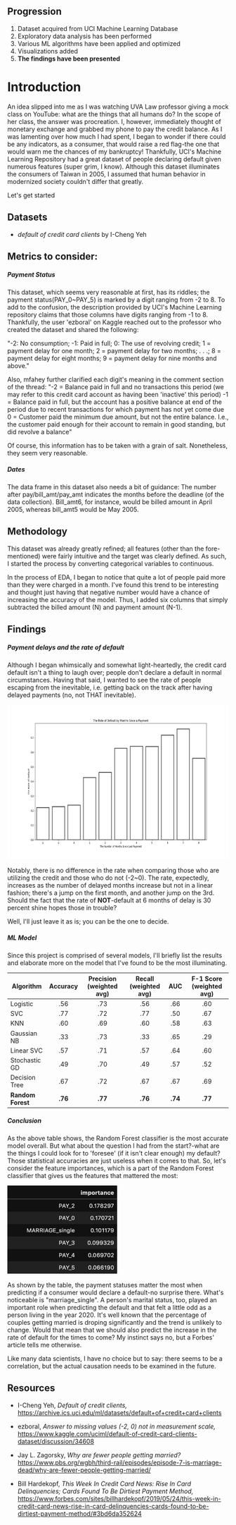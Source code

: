 ## Progression
  1. Dataset acquired from UCI Machine Learning Database
  2. Exploratory data analysis has been performed
  3. Various ML algorithms have been applied and optimized
  4. Visualizations added
  5. **The findings have been presented**

# Introduction
An idea slipped into me as I was watching UVA Law professor giving a mock class on YouTube: what are the things that all humans do? In the scope of her class, the answer was procreation. I, however, immediately thought of monetary exchange and grabbed my phone to pay the credit balance. As I was lamenting over how much I had spent, I began to wonder if there could be any indicators, as a consumer, that would raise a red flag-the one that would warn me the chances of my bankruptcy! Thankfully, UCI's Machine Learning Repository had a great dataset of people declaring default given numerous features (super grim, I know). Although this dataset illuminates the consumers of Taiwan in 2005, I assumed that human behavior in modernized society couldn't differ that greatly.

Let's get started

## Datasets
- *default of credit card clients* by I-Cheng Yeh

## Metrics to consider:
##### Payment Status
This dataset, which seems very reasonable at first, has its riddles; the payment status(PAY_0~PAY_5)
is marked by a digit ranging from -2 to 8. To add to the confusion, the description provided by UCI's Machine
Learning repository claims that those columns have digits ranging from -1 to 8. Thankfully, the user 'ezboral' on Kaggle
reached out to the professor who created the dataset and shared the following:

"-2: No consumption;
-1: Paid in full;
0: The use of revolving credit;
1 = payment delay for one month;
2 = payment delay for two months;
 . . .;
 8 = payment delay for eight months;
 9 = payment delay for nine months and above."

Also, mfahey further clarified each digit's meaning in the comment section of the thread:
"-2 = Balance paid in full and no transactions this period (we may refer to this credit card account as having been 'inactive' this period)
-1 = Balance paid in full, but the account has a positive balance at end of the period due to recent transactions for which payment has not yet come due
0 = Customer paid the minimum due amount, but not the entire balance. I.e., the customer paid enough for their account to remain in good standing, but did revolve a balance"

Of course, this information has to be taken with a grain of salt. Nonetheless, they seem very reasonable.

##### Dates
The data frame in this dataset also needs a bit of guidance: The number after pay/bill_amt/pay_amt indicates the months before the deadline (of the data collection). Bill_amt6, for instance, would be billed amount in April 2005, whereas bill_amt5 would be May 2005.


## Methodology
This dataset was already greatly refined; all features (other than the fore-mentioned) were fairly intuitive and the target was clearly defined. As such, I started the process by converting categorical variables to continuous.

In the process of EDA, I began to notice that quite a lot of people paid more than they were charged in a month. I've found this trend to be interesting and thought just having that negative number would have a chance of increasing the accuracy of the model. Thus, I added six columns that simply subtracted the billed amount (N) and payment amount (N-1).


## Findings
##### Payment delays and the rate of default
Although I began whimsically and somewhat light-heartedly, the credit card default isn't a thing to laugh over; people don't declare a default in normal circumstances. Having that said, I wanted to see the rate of people escaping from the inevitable, i.e. getting back on the track after having delayed payments (no, not THAT inevitable).

<img src="images/rate_default_months.png" width="600" height="350">

Notably, there is no difference in the rate when comparing those who are utilizing the credit and those who do not (-2~0). The rate, expectedly, increases as the number of delayed months increase but not in a linear fashion; there's a jump on the first month, and another jump on the 3rd. Should the fact that the rate of **NOT**-default at 6 months of delay is 30 percent shine hopes those in trouble?

Well, I'll just leave it as is; you can be the one to decide.


##### ML Model
Since this project is comprised of several models, I'll briefly list the results and elaborate more on the model that I've found to be the most illuminating.

| Algorithm | Accuracy | Precision (weighted avg) | Recall (weighted avg)| AUC | F-1 Score (weighted avg)|
| ------------- |:------------:|:-------------------------------:| :-----------------------:| :-------------:|:--------:|
| Logistic | .56 | .73 | .56 | .66 | .60 |
| SVC | .77 | .72 | .77 | .50 | .67|
| KNN | .60 | .69 | .60 | .58 | .63|
| Gaussian NB | .33 | .73 | .33 | .65 | .29 |  
| Linear SVC | .57 | .71 | .57 | .64 | .60|
| Stochastic GD | .49 | .70 | .49 | .57 | .52|  
| Decision Tree | .67 | .72 | .67 | .67 | .69|
| **Random Forest** |**.76** | **.77** | **.76** | **.74** | **.77**|

##### Conclusion
As the above table shows, the Random Forest classifier is the most accurate model overall. But what about the question I had from the start?-what are the things I could look for to 'foresee' (if it isn't clear enough) my default? Those statistical accuracies are just useless when it comes to that. So, let's consider the feature importances, which is a part of the Random Forest classifier that gives us the features that mattered the most:

<img src="images/feature_importances.png" width="250" height="200">


As shown by the table, the payment statuses matter the most when predicting if a consumer would declare a default-no surprise there. What's noticeable is "marriage_single". A person's marital status, too, played an important role when predicting the default and that felt a little odd as a person living in the year 2020. It's well known that the percentage of couples getting married is droping significantly and the trend is unlikely to change. Would that mean that we should also predict the increase in the rate of default for the times to come? My instinct says no, but a Forbes' article tells me otherwise.

Like many data scientists, I have no choice but to say: there seems to be a correlation, but the actual causation needs to be examined in the future.



## Resources
- I-Cheng Yeh, *Default of credit clients,* https://archive.ics.uci.edu/ml/datasets/default+of+credit+card+clients

- ezboral, *Answer to missing values (-2, 0) not in measurement scale,* https://www.kaggle.com/uciml/default-of-credit-card-clients-dataset/discussion/34608

- Jay L. Zagorsky, *Why are fewer people getting married?* https://www.pbs.org/wgbh/third-rail/episodes/episode-7-is-marriage-dead/why-are-fewer-people-getting-married/

- Bill Hardekopf, *This Week In Credit Card News: Rise In Card Delinquencies; Cards Found To Be Dirtiest Payment Method,* https://www.forbes.com/sites/billhardekopf/2019/05/24/this-week-in-credit-card-news-rise-in-card-delinquencies-cards-found-to-be-dirtiest-payment-method/#3bd6da352624
